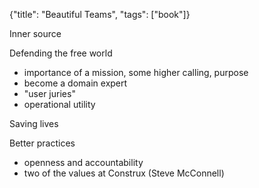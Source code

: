 {"title": "Beautiful Teams", "tags": ["book"]}

Inner source

Defending the free world
* importance of a mission, some higher calling, purpose
* become a domain expert
* "user juries"
* operational utility

Saving lives

Better practices
* openness and accountability
* two of the values at Construx (Steve McConnell)
